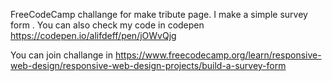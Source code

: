 FreeCodeCamp challange for make tribute page. I make a simple survey form . You can also check my code in codepen https://codepen.io/alifdeff/pen/jOWvQjg

You can join challange in https://www.freecodecamp.org/learn/responsive-web-design/responsive-web-design-projects/build-a-survey-form
